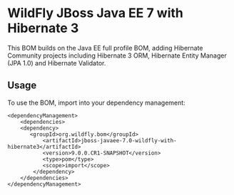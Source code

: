 WildFly JBoss Java EE 7 with Hibernate 3
================================

This BOM builds on the Java EE full profile BOM, adding Hibernate Community projects including Hibernate 3 ORM, Hibernate
Entity Manager (JPA 1.0) and Hibernate Validator.

Usage
-----

To use the BOM, import into your dependency management:

    <dependencyManagement>
        <dependencies>
	    <dependency>
	       <groupId>org.wildfly.bom</groupId>
               <artifactId>jboss-javaee-7.0-wildfly-with-hibernate3</artifactId>
               <version>9.0.0.CR1-SNAPSHOT</version>
               <type>pom</type>
               <scope>import</scope>
            </dependency>
        </dependencies>
    </dependencyManagement> 


